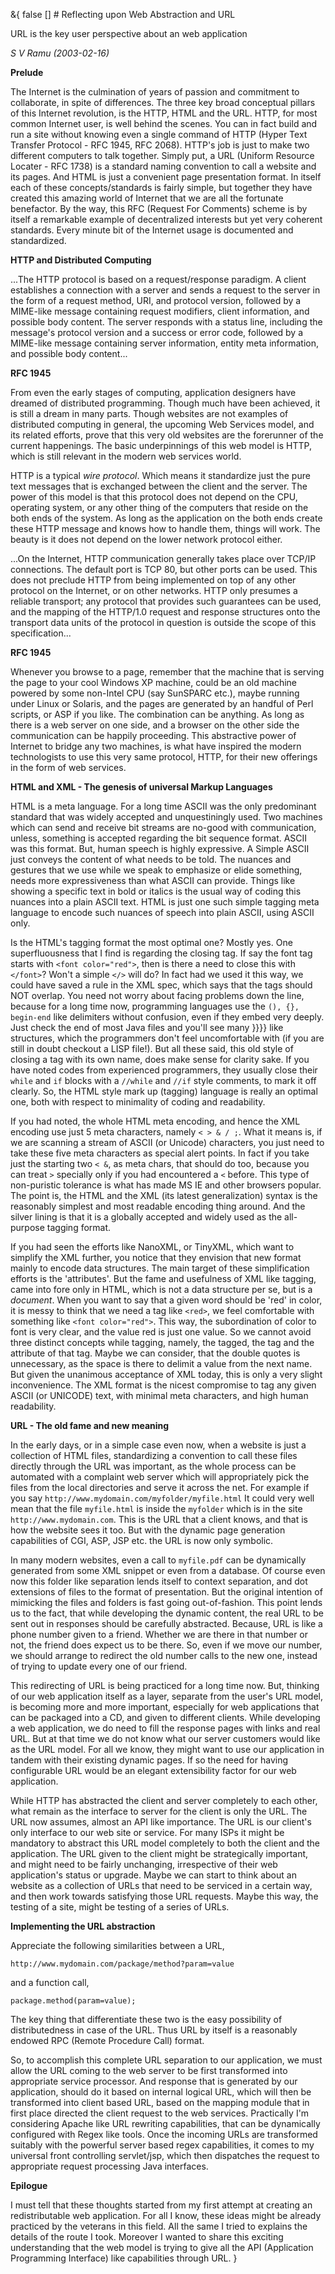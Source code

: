 &{<nil> false <nil> <nil> [] <nil> <nil> <nil> <nil> # Reflecting upon Web Abstraction and URL

URL is the key user perspective about an web application

*S V Ramu (2003-02-16)*

**Prelude**

The Internet is the culmination of years of passion and commitment to collaborate, in spite of differences. The three key broad conceptual pillars of this Internet revolution, is the HTTP, HTML and the URL. HTTP, for most common Internet user, is well behind the scenes. You can in fact build and run a site without knowing even a single command of HTTP (Hyper Text Transfer Protocol - RFC 1945, RFC 2068). HTTP's job is just to make two different computers to talk together. Simply put, a URL (Uniform Resource Locater - RFC 1738) is a standard naming convention to call a website and its pages. And HTML is just a convenient page presentation format. In itself each of these concepts/standards is fairly simple, but together they have created this amazing world of Internet that we are all the fortunate benefactor. By the way, this RFC (Request For Comments) scheme is by itself a remarkable example of decentralized interests but yet very coherent standards. Every minute bit of the Internet usage is documented and standardized.

**HTTP and Distributed Computing**

...The HTTP protocol is based on a request/response paradigm. A client establishes a connection with a server and sends a request to the server in the form of a request method, URI, and protocol version, followed by a MIME-like message containing request modifiers, client information, and possible body content. The server responds with a status line, including the message's protocol version and a success or error code, followed by a MIME-like message containing server information, entity meta information, and possible body content...

**RFC 1945**

From even the early stages of computing, application designers have dreamed of distributed programming. Though much have been achieved, it is still a dream in many parts. Though websites are not examples of distributed computing in general, the upcoming Web Services model, and its related efforts, prove that this very old websites are the forerunner of the current happenings. The basic underpinnings of this web model is HTTP, which is still relevant in the modern web services world.

HTTP is a typical *wire protocol*. Which means it standardize just the pure text messages that is exchanged between the client and the server. The power of this model is that this protocol does not depend on the CPU, operating system, or any other thing of the computers that reside on the both ends of the system. As long as the application on the both ends create these HTTP message and knows how to handle them, things will work. The beauty is it does not depend on the lower network protocol either.

...On the Internet, HTTP communication generally takes place over TCP/IP connections. The default port is TCP 80, but other ports can be used. This does not preclude HTTP from being implemented on top of any other protocol on the Internet, or on other networks. HTTP only presumes a reliable transport; any protocol that provides such guarantees can be used, and the mapping of the HTTP/1.0 request and response structures onto the transport data units of the protocol in question is outside the scope of this specification...

**RFC 1945**

Whenever you browse to a page, remember that the machine that is serving the page to your cool Windows XP machine, could be an old machine powered by some non-Intel CPU (say SunSPARC etc.), maybe running under Linux or Solaris, and the pages are generated by an handful of Perl scripts, or ASP if you like. The combination can be anything. As long as there is a web server on one side, and a browser on the other side the communication can be happily proceeding. This abstractive power of Internet to bridge any two machines, is what have inspired the modern technologists to use this very same protocol, HTTP, for their new offerings in the form of web services.

**HTML and XML - The genesis of universal Markup Languages**

HTML is a meta language. For a long time ASCII was the only predominant standard that was widely accepted and unquestiningly used. Two machines which can send and receive bit streams are no-good with communication, unless, something is accepted regarding the bit sequence format. ASCII was this format. But, human speech is highly expressive. A Simple ASCII just conveys the content of what needs to be told. The nuances and gestures that we use while we speak to emphasize or elide something, needs more expressiveness than what ASCII can provide. Things like showing a specific text in bold or italics is the usual way of coding this nuances into a plain ASCII text. HTML is just one such simple tagging meta language to encode such nuances of speech into plain ASCII, using ASCII only.

Is the HTML's tagging format the most optimal one? Mostly yes. One superfluousness that I find is regarding the closing tag. If say the font tag starts with `<font color="red">`, then is there a need to close this with `</font>`? Won't a simple `</>` will do? In fact had we used it this way, we could have saved a rule in the XML spec, which says that the tags should NOT overlap. You need not worry about facing problems down the line, because for a long time now, programming languages use the `(), {}, begin-end` like delimiters without confusion, even if they embed very deeply. Just check the end of most Java files and you'll see many }}}} like structures, which the programmers don't feel uncomfortable with (if you are still in doubt checkout a LISP file!). But all these said, this old style of closing a tag with its own name, does make sense for clarity sake. If you have noted codes from experienced programmers, they usually close their `while` and `if` blocks with a `//while` and `//if` style comments, to mark it off clearly. So, the HTML style mark up (tagging) language is really an optimal one, both with respect to minimality of coding and readability.

If you had noted, the whole HTML meta encoding, and hence the XML encoding use just 5 meta characters, namely `< > & / ;`. What it means is, if we are scanning a stream of ASCII (or Unicode) characters, you just need to take these five meta characters as special alert points. In fact if you take just the starting two `< &`, as meta chars, that should do too, because you can treat `>` specially only if you had encountered a `<` before. This type of non-puristic tolerance is what has made MS IE and other browsers popular. The point is, the HTML and the XML (its latest generalization) syntax is the reasonably simplest and most readable encoding thing around. And the silver lining is that it is a globally accepted and widely used as the all-purpose tagging format.

If you had seen the efforts like NanoXML, or TinyXML, which want to simplify the XML further, you notice that they envision that new format mainly to encode data structures. The main target of these simplification efforts is the 'attributes'. But the fame and usefulness of XML like tagging, came into fore only in HTML, which is not a data structure per se, but is a *document*. When you want to say that a given word should be 'red' in color, it is messy to think that we need a tag like `<red>`, we feel comfortable with something like `<font color="red">`. This way, the subordination of color to font is very clear, and the value red is just one value. So we cannot avoid three distinct concepts while tagging, namely, the tagged, the tag and the attribute of that tag. Maybe we can consider, that the double quotes is unnecessary, as the space is there to delimit a value from the next name. But given the unanimous acceptance of XML today, this is only a very slight inconvenience. The XML format is the nicest compromise to tag any given ASCII (or UNICODE) text, with minimal meta characters, and high human readability.

**URL - The old fame and new meaning**

In the early days, or in a simple case even now, when a website is just a collection of HTML files, standardizing a convention to call these files directly through the URL was important, as the whole process can be automated with a complaint web server which will appropriately pick the files from the local directories and serve it across the net. For example if you say `http://www.mydomain.com/myfolder/myfile.html` It could very well mean that the file `myfile.html` is inside the `myfolder` which is in the site `http://www.mydomain.com`. This is the URL that a client knows, and that is how the website sees it too. But with the dynamic page generation capabilities of CGI, ASP, JSP etc. the URL is now only symbolic.

In many modern websites, even a call to `myfile.pdf` can be dynamically generated from some XML snippet or even from a database. Of course even now this folder like separation lends itself to context separation, and dot extensions of files to the format of presentation. But the original intention of mimicking the files and folders is fast going out-of-fashion. This point lends us to the fact, that while developing the dynamic content, the real URL to be sent out in responses should be carefully abstracted. Because, URL is like a phone number given to a friend. Whether we are there in that number or not, the friend does expect us to be there. So, even if we move our number, we should arrange to redirect the old number calls to the new one, instead of trying to update every one of our friend.

This redirecting of URL is being practiced for a long time now. But, thinking of our web application itself as a layer, separate from the user's URL model, is becoming more and more important, especially for web applications that can be packaged into a CD, and given to different clients. While developing a web application, we do need to fill the response pages with links and real URL. But at that time we do not know what our server customers would like as the URL model. For all we know, they might want to use our application in tandem with their existing dynamic pages. If so the need for having configurable URL would be an elegant extensibility factor for our web application.

While HTTP has abstracted the client and server completely to each other, what remain as the interface to server for the client is only the URL. The URL now assumes, almost an API like importance. The URL is our client's only interface to our web site or service. For many ISPs it might be mandatory to abstract this URL model completely to both the client and the application. The URL given to the client might be strategically important, and might need to be fairly unchanging, irrespective of their web application's status or upgrade. Maybe we can start to think about an website as a collection of URLs that need to be serviced in a certain way, and then work towards satisfying those URL requests. Maybe this way, the testing of a site, might be testing of a series of URLs.

**Implementing the URL abstraction**

Appreciate the following similarities between a URL,

`http://www.mydomain.com/package/method?param=value`

and a function call,

`package.method(param=value);`

The key thing that differentiate these two is the easy possibility of distributedness in case of the URL. Thus URL by itself is a reasonably endowed RPC (Remote Procedure Call) format.

So, to accomplish this complete URL separation to our application, we must allow the URL coming to the web server to be first transformed into appropriate service processor. And response that is generated by our application, should do it based on internal logical URL, which will then be transformed into client based URL, based on the mapping module that in first place directed the client request to the web services. Practically I'm considering Apache like URL rewriting capabilities, that can be dynamically configured with Regex like tools. Once the incoming URLs are transformed suitably with the powerful server based regex capabilities, it comes to my universal front controlling servlet/jsp, which then dispatches the request to appropriate request processing Java interfaces.

**Epilogue**

I must tell that these thoughts started from my first attempt at creating an redistributable web application. For all I know, these ideas might be already practiced by the veterans in this field. All the same I tried to explains the details of the route I took. Moreover I wanted to share this exciting understanding that the web model is trying to give all the API (Application Programming Interface) like capabilities through URL.
}